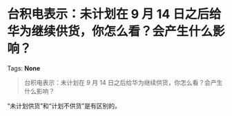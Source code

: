 # 台积电表示：未计划在 9 月 14 日之后给华为继续供货，你怎么看？会产生什么影响？

Tags: **None**

> 台积电表示：未计划在 9 月 14 日之后给华为继续供货，你怎么看？会产生什么影响？

“未计划供货”和“计划不供货”是有区别的。



